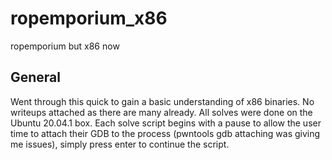# ropemporium_x86
ropemporium but x86 now

## General
Went through this quick to gain a basic understanding of x86 binaries. No writeups attached as there are many already. All solves were done on the Ubuntu 20.04.1 box. Each solve script begins with a pause to allow the user time to attach their GDB to the process (pwntools gdb attaching was giving me issues), simply press enter to continue the script. 

